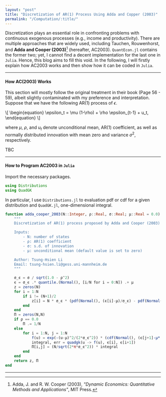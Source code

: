 ```yaml
---
layout: "post"
title: "Discretization of AR(1) Process Using Adda and Copper (2003)"
permalink: "/Computation/:title/"
---
```



Discretization plays an essential role in confronting problems with continuous exogenous processes (e.g., income and productivity).
There are multiple approaches that are widely used, including Tauchen, Rouwenhorst, and **Adda and Cooper (2003)**[^1] (hereafter, AC2003).
`QuantEcon.jl` contains the former two; yet, I cannot find a decent implementation for the last one in `Julia`.
Hence, this blog aims to fill this void.
In the following, I will firstly explain how AC2003 works and then show how it can be coded in `Julia`.

---

#### How AC(2003) Works

This section will mostly follow the original treatment in their book (Page 56 - 59), albeit slightly contaminated with my preference and interpretation.
Suppose that we have the following AR(1) process of $\epsilon$.

\\[ \begin{equation} \epsilon_t = \mu (1-\rho) + \rho \epsilon_{t-1} + u_t, \end{equation} \\]

where $\mu$, $\rho$, and $u_t$ denote unconditional mean, AR(1) coefficient, as well as normally distributed innovation with mean zero and variance $\sigma^2$, respectively.

TBC

---

#### How to Program AC2003 in `Julia`

Import the necessary packages.

```julia
using Distributions
using QuadGK
```




In particular, I use `Distributions.jl` to evaluation pdf or cdf for a given distribution and `QuadGK.jl`, one-dimensional integral.

```julia
function adda_cooper_2003(N::Integer, ρ::Real, σ::Real; μ::Real = 0.0)
    """
    Discretization of AR(1) process proposed by Adda and Cooper (2003)

    Inputs:
        - N: number of states
        - ρ: AR(1) coefficient
        - σ: s.d. of innovation
        - μ: unconditional mean (default value is set to zero)

    Author: Tsung-Hsien Li
    Email: tsung-hsien.li@gess.uni-mannheim.de
    """

    σ_ϵ = σ / sqrt(1.0 - ρ^2)
    ϵ = σ_ϵ .* quantile.(Normal(), [i/N for i = 0:N]) .+ μ
    z = zeros(N)
    for i = 1:N
        if i != (N+1)/2
            z[i] = N * σ_ϵ * (pdf(Normal(), (ϵ[i]-μ)/σ_ϵ) - pdf(Normal(), (ϵ[i+1]-μ)/σ_ϵ)) + μ
        end
    end
    Π = zeros(N,N)
    if ρ == 0.0
        Π .= 1/N
    else
        for i = 1:N, j = 1:N
            f(u) = exp(-(u-μ)^2/(2*σ_ϵ^2)) * (cdf(Normal(), (ϵ[j+1]-μ*(1.0-ρ)-ρ*u)/σ) - cdf(Normal(), (ϵ[j]-μ*(1.0-ρ)-ρ*u)/σ))
            integral, err = quadgk(u -> f(u), ϵ[i], ϵ[i+1])
            Π[i,j] = (N/sqrt(2*π*σ_ϵ^2)) * integral
        end
    end
    return z, Π
end
```




---

[^1]: Adda, J. and R. W. Cooper (2003), *"Dynamic Economics: Quantitative Methods and Applications"*, MIT Press.

